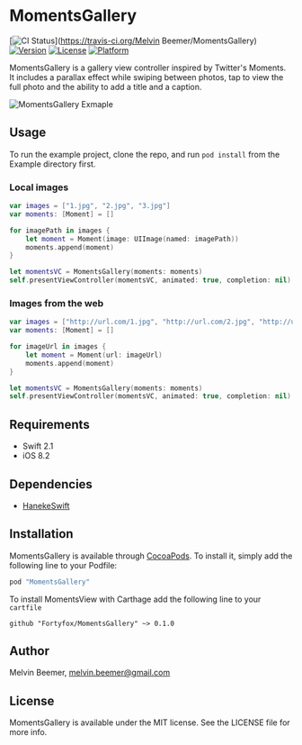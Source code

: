 # MomentsGallery

[![CI Status](http://img.shields.io/travis/fortyfox/MomentsGallery.svg?style=flat)](https://travis-ci.org/Melvin Beemer/MomentsGallery)
[![Version](https://img.shields.io/cocoapods/v/MomentsGallery.svg?style=flat)](http://cocoapods.org/pods/MomentsGallery)
[![License](https://img.shields.io/cocoapods/l/MomentsGallery.svg?style=flat)](http://cocoapods.org/pods/MomentsGallery)
[![Platform](https://img.shields.io/cocoapods/p/MomentsGallery.svg?style=flat)](http://cocoapods.org/pods/MomentsGallery)

MomentsGallery is a gallery view controller inspired by Twitter's Moments. It includes a parallax effect while swiping between photos, tap to view the full photo and the ability to add a title and a caption.

![MomentsGallery Exmaple](https://i.imgur.com/F5DzQIw.gif)

## Usage

To run the example project, clone the repo, and run `pod install` from the Example directory first.

### Local images
```swift
var images = ["1.jpg", "2.jpg", "3.jpg"]
var moments: [Moment] = []

for imagePath in images {
    let moment = Moment(image: UIImage(named: imagePath))
    moments.append(moment)
}

let momentsVC = MomentsGallery(moments: moments)
self.presentViewController(momentsVC, animated: true, completion: nil)
```
### Images from the web
```swift
var images = ["http://url.com/1.jpg", "http://url.com/2.jpg", "http://url.com/3.jpg"]
var moments: [Moment] = []

for imageUrl in images {
    let moment = Moment(url: imageUrl)
    moments.append(moment)
}

let momentsVC = MomentsGallery(moments: moments)
self.presentViewController(momentsVC, animated: true, completion: nil)
```
## Requirements
* Swift 2.1
* iOS 8.2

## Dependencies
* [HanekeSwift](https://github.com/Haneke/HanekeSwift)

## Installation

MomentsGallery is available through [CocoaPods](http://cocoapods.org). To install
it, simply add the following line to your Podfile:

```ruby
pod "MomentsGallery"
```

To install MomentsView with Carthage add the following line to your `cartfile`

```
github "Fortyfox/MomentsGallery" ~> 0.1.0
```

## Author

Melvin Beemer, melvin.beemer@gmail.com

## License

MomentsGallery is available under the MIT license. See the LICENSE file for more info.
